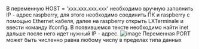 В переменную HOST = 'xxx.xxx.xxx.xxx' необходимо вручную заполнить IP - адрес raspberry, для этого необходимо соединить ПК и raspberry с помощью Ethernet кабеля, далее на raspberry открыть LXTerminale и ввести команду ifconfig. В появившемся тексте необходимо найти inet дальше после него идет нужный IP - адрес. ![image](https://github.com/PostNeoNoir/Ethernet_Connection/assets/128212528/261d97e3-e7ff-4a86-b788-42863d598a4e)
Переменная PORT может быть численно равна любому числу в пределах типа данных
